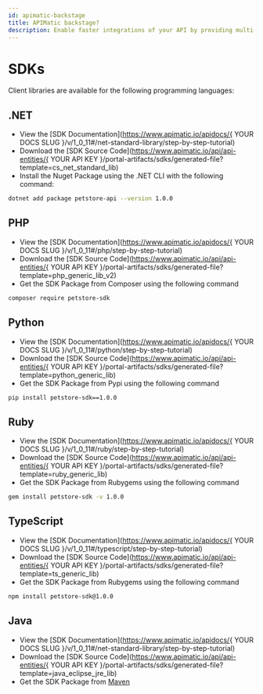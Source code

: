 ```yaml
---
id: apimatic-backstage
title: APIMatic backstage?
description: Enable faster integrations of your API by providing multi-language SDKs with API reference docs, dynamic code samples, assisted authentication and more - all auto-generated to provide a comprehensive developer experience beyond any API documentation tool.
---
```


# SDKs

Client libraries are available for the following programming languages:



## .NET 



- View the [SDK Documentation](https://www.apimatic.io/apidocs/{ YOUR DOCS SLUG }/v/1_0_11#/net-standard-library/step-by-step-tutorial) 
- Download the [SDK Source Code](https://www.apimatic.io/api/api-entities/{ YOUR API KEY }/portal-artifacts/sdks/generated-file?template=cs_net_standard_lib)
- Install the Nuget Package using the .NET CLI with the following command: 

```bash
dotnet add package petstore-api --version 1.0.0
```



## PHP

- View the [SDK Documentation](https://www.apimatic.io/apidocs/{ YOUR DOCS SLUG }/v/1_0_11#/php/step-by-step-tutorial) 
- Download the [SDK Source Code](https://www.apimatic.io/api/api-entities/{ YOUR API KEY }/portal-artifacts/sdks/generated-file?template=php_generic_lib_v2)
- Get the SDK Package from Composer using the following command

```bash
composer require petstore-sdk
```



## Python

- View the [SDK Documentation](https://www.apimatic.io/apidocs/{ YOUR DOCS SLUG }/v/1_0_11#/python/step-by-step-tutorial) 
- Download the [SDK Source Code](https://www.apimatic.io/api/api-entities/{ YOUR API KEY }/portal-artifacts/sdks/generated-file?template=python_generic_lib)
- Get the SDK Package from Pypi using the following command

```bash
pip install petstore-sdk==1.0.0
```



## Ruby

- View the [SDK Documentation](https://www.apimatic.io/apidocs/{ YOUR DOCS SLUG }/v/1_0_11#/ruby/step-by-step-tutorial) 
- Download the [SDK Source Code](https://www.apimatic.io/api/api-entities/{ YOUR API KEY }/portal-artifacts/sdks/generated-file?template=ruby_generic_lib)
- Get the SDK Package from Rubygems using the following command

```bash
gem install petstore-sdk -v 1.0.0
```



## TypeScript

- View the [SDK Documentation](https://www.apimatic.io/apidocs/{ YOUR DOCS SLUG }/v/1_0_11#/typescript/step-by-step-tutorial) 
- Download the [SDK Source Code](https://www.apimatic.io/api/api-entities/{ YOUR API KEY }/portal-artifacts/sdks/generated-file?template=ts_generic_lib)
- Get the SDK Package from Rubygems using the following command

```bash
npm install petstore-sdk@1.0.0 
```



## Java

- View the [SDK Documentation](https://www.apimatic.io/apidocs/{ YOUR DOCS SLUG }/v/1_0_11#/net-standard-library/step-by-step-tutorial) 
- Download the [SDK Source Code](https://www.apimatic.io/api/api-entities/{ YOUR API KEY }/portal-artifacts/sdks/generated-file?template=java_eclipse_jre_lib)
- Get the SDK Package from [Maven](https://central.sonatype.com/)

